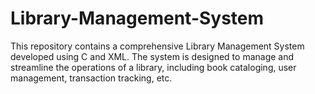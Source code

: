# Library-Management-System
This repository contains a comprehensive Library Management System developed using C and XML. The system is designed to manage and streamline the operations of a library, including book cataloging, user management, transaction tracking, etc.
